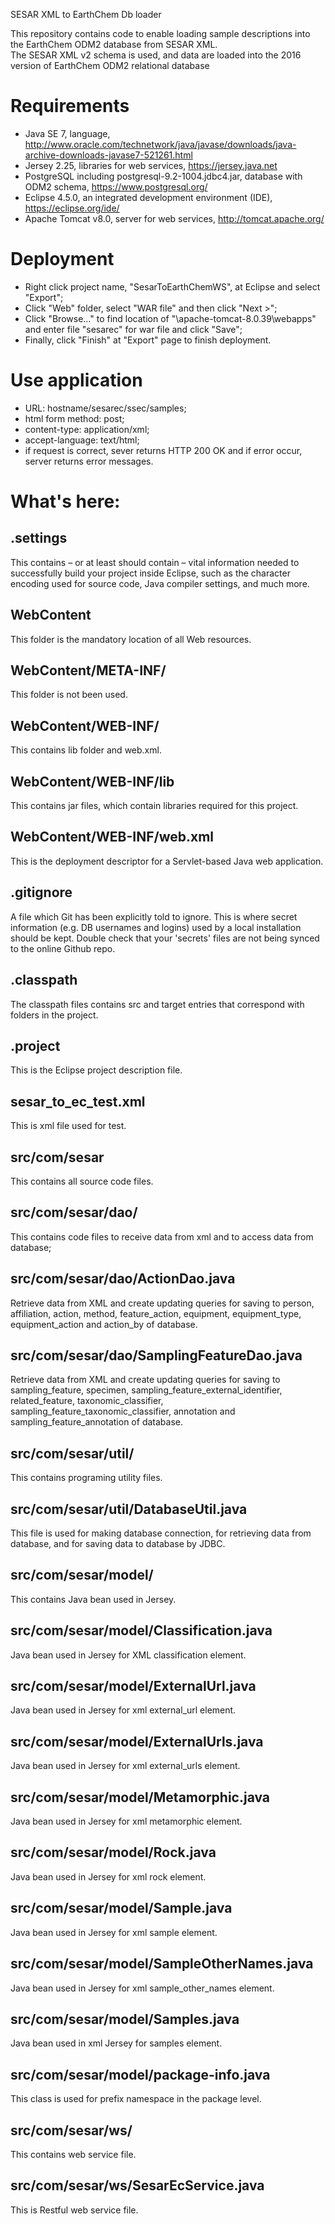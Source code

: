 SESAR XML to EarthChem Db loader

This repository contains code to enable loading sample descriptions into the EarthChem ODM2 database from SESAR XML.  
The SESAR XML v2 schema is used, and data are loaded into the 2016 version of EarthChem ODM2 relational database

# Requirements
* Java SE 7, language, http://www.oracle.com/technetwork/java/javase/downloads/java-archive-downloads-javase7-521261.html 
* Jersey 2.25, libraries for web services, https://jersey.java.net
* PostgreSQL including postgresql-9.2-1004.jdbc4.jar, database with ODM2 schema, https://www.postgresql.org/ 
* Eclipse 4.5.0, an integrated development environment (IDE), https://eclipse.org/ide/
* Apache Tomcat v8.0, server for web services, http://tomcat.apache.org/

# Deployment
* Right click project name, "SesarToEarthChemWS", at Eclipse and select "Export";
* Click "Web" folder, select "WAR file" and then click "Next >";
* Click "Browse..." to find location of "\apache-tomcat-8.0.39\webapps" and enter file "sesarec" for war file and click "Save";
* Finally, click "Finish" at "Export" page to finish deployment.

# Use application
* URL: hostname/sesarec/ssec/samples;
* html form method: post;
* content-type: application/xml;
* accept-language: text/html;
* if request is correct, sever returns HTTP 200 OK and if error occur, server returns error messages.

# What's here:

## .settings
This contains – or at least should contain – vital information needed to successfully build your project inside Eclipse, such as the character encoding used for source code, Java compiler settings, and much more.

## WebContent
This folder is the mandatory location of all Web resources.

## WebContent/META-INF/
This folder is not been used.

## WebContent/WEB-INF/
This contains lib folder and web.xml.

## WebContent/WEB-INF/lib
This contains jar files, which contain libraries required for this project.

## WebContent/WEB-INF/web.xml
This is the deployment descriptor for a Servlet-based Java web application.

## .gitignore
A file which Git has been explicitly told to ignore. This is where secret information (e.g. DB usernames and logins) used by a local installation should be kept. Double check that your 'secrets' files are not being synced to the online Github repo.

## .classpath
The classpath files contains src and target entries that correspond with folders in the project.

## .project
This is the Eclipse project description file.

## sesar_to_ec_test.xml
This is xml file used for test.

## src/com/sesar
This contains all source code files.

## src/com/sesar/dao/
This contains code files to receive data from xml and to access data from database;

## src/com/sesar/dao/ActionDao.java
Retrieve data from XML and create updating queries for saving to person, affiliation, action, method, feature_action, equipment, equipment_type, equipment_action and action_by of database.

## src/com/sesar/dao/SamplingFeatureDao.java
Retrieve data from XML and create updating queries for saving to sampling_feature, specimen, sampling_feature_external_identifier, related_feature, taxonomic_classifier, sampling_feature_taxonomic_classifier, annotation and sampling_feature_annotation of database.

## src/com/sesar/util/
This contains programing utility files.

## src/com/sesar/util/DatabaseUtil.java
This file is used for making database connection, for retrieving data from database, and for saving data to database by JDBC. 

## src/com/sesar/model/
This contains Java bean used in Jersey.

## src/com/sesar/model/Classification.java
Java bean used in Jersey for XML classification element.

## src/com/sesar/model/ExternalUrl.java
Java bean used in Jersey for xml external_url element.

## src/com/sesar/model/ExternalUrls.java
Java bean used in Jersey for xml external_urls element.

## src/com/sesar/model/Metamorphic.java
Java bean used in Jersey for xml metamorphic element.

## src/com/sesar/model/Rock.java
Java bean used in Jersey for xml rock element.

## src/com/sesar/model/Sample.java
Java bean used in Jersey for xml sample element.

## src/com/sesar/model/SampleOtherNames.java
Java bean used in Jersey for xml sample_other_names element.

## src/com/sesar/model/Samples.java
Java bean used in xml Jersey for samples element.

## src/com/sesar/model/package-info.java
This class is used for prefix namespace in the package level.

## src/com/sesar/ws/
This contains web service file.

## src/com/sesar/ws/SesarEcService.java
This is Restful web service file.
